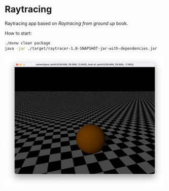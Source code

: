# Raytracing

Raytracing app based on _Raytracing from ground up_ book.

How to start:
```bash
./mvnw clean package
java -jar ./target/raytracer-1.0-SNAPSHOT-jar-with-dependencies.jar
```

![Screenshot](./docs/screen1.png)